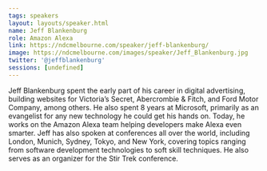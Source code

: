 ```yaml
---
tags: speakers
layout: layouts/speaker.html
name: Jeff Blankenburg
role: Amazon Alexa
link: https://ndcmelbourne.com/speaker/jeff-blankenburg/
image: https://ndcmelbourne.com/images/speaker/Jeff_Blankenburg.jpg
twitter: '@jeffblankenburg'
sessions: [undefined]
---
```

Jeff Blankenburg spent the early part of his career in digital advertising, building websites for Victoria’s Secret, Abercrombie & Fitch, and Ford Motor Company, among others. He also spent 8 years at Microsoft, primarily as an evangelist for any new technology he could get his hands on. Today, he works on the Amazon Alexa team helping developers make Alexa even smarter. Jeff has also spoken at conferences all over the world, including London, Munich, Sydney, Tokyo, and New York, covering topics ranging from software development technologies to soft skill techniques. He also serves as an organizer for the Stir Trek conference.